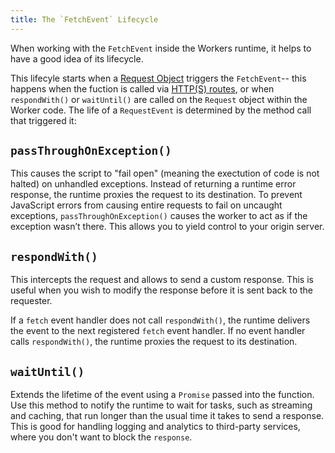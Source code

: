 ```yaml
---
title: The `FetchEvent` Lifecycle
---
```


When working with the `FetchEvent` inside the Workers runtime, it helps to have a good idea of its lifecycle.

This lifecyle starts when a [Request Object](/reference/runtime/apis/fetch#Request) triggers the `FetchEvent`-- this happens when the fuction is called via [HTTP(S) routes](/reference/workers-concepts/routes), or when `respondWith()` or `waitUntil()` are called on the `Request` object within the Worker code. The life of a `RequestEvent` is determined by the method call that triggered it:

## `passThroughOnException()`

This causes the script to "fail open" (meaning the exectution of code is not halted) on unhandled exceptions. Instead of returning a runtime error response, the runtime proxies the request to its destination. To prevent JavaScript errors from causing entire requests to fail on uncaught exceptions, `passThroughOnException()` causes the worker to act as if the exception wasn’t there. This allows you to yield control to your origin server.

## `respondWith()`

This intercepts the request and allows to send a custom response. This is useful when you wish to modify the response before it is sent back to the requester.

If a `fetch` event handler does not call `respondWith()`, the runtime delivers the event to the next registered `fetch` event handler. If no event handler calls `respondWith()`, the runtime proxies the request to its destination.

## `waitUntil()`

 Extends the lifetime of the event using a `Promise` passed into the function. Use this method to notify the runtime to wait for tasks, such as streaming and caching, that run longer than the usual time it takes to send a response. This is good for handling logging and analytics to third-party services, where you don't want to block the `response`.